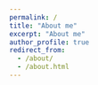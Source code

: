 ```yaml
---
permalink: /
title: "About me"
excerpt: "About me"
author_profile: true
redirect_from: 
  - /about/
  - /about.html
---
```








